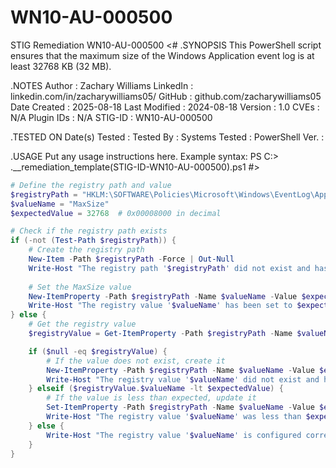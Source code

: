 # WN10-AU-000500
STIG Remediation WN10-AU-000500
<#
.SYNOPSIS
    This PowerShell script ensures that the maximum size of the Windows Application event log is at least 32768 KB (32 MB).

.NOTES
    Author          : Zachary Williams
    LinkedIn        : linkedin.com/in/zacharywilliams05/
    GitHub          : github.com/zacharywilliams05
    Date Created    : 2025-08-18
    Last Modified   : 2024-08-18
    Version         : 1.0
    CVEs            : N/A
    Plugin IDs      : N/A
    STIG-ID         : WN10-AU-000500

.TESTED ON
    Date(s) Tested  : 
    Tested By       : 
    Systems Tested  : 
    PowerShell Ver. : 

.USAGE
    Put any usage instructions here.
    Example syntax:
    PS C:\> .\__remediation_template(STIG-ID-WN10-AU-000500).ps1 
#>

```powershell
# Define the registry path and value
$registryPath = "HKLM:\SOFTWARE\Policies\Microsoft\Windows\EventLog\Application"
$valueName = "MaxSize"
$expectedValue = 32768  # 0x00008000 in decimal

# Check if the registry path exists
if (-not (Test-Path $registryPath)) {
    # Create the registry path
    New-Item -Path $registryPath -Force | Out-Null
    Write-Host "The registry path '$registryPath' did not exist and has been created."
    
    # Set the MaxSize value
    New-ItemProperty -Path $registryPath -Name $valueName -Value $expectedValue -PropertyType DWord -Force
    Write-Host "The registry value '$valueName' has been set to $expectedValue."
} else {
    # Get the registry value
    $registryValue = Get-ItemProperty -Path $registryPath -Name $valueName -ErrorAction SilentlyContinue

    if ($null -eq $registryValue) {
        # If the value does not exist, create it
        New-ItemProperty -Path $registryPath -Name $valueName -Value $expectedValue -PropertyType DWord -Force
        Write-Host "The registry value '$valueName' did not exist and has been created with a value of $expectedValue."
    } elseif ($registryValue.$valueName -lt $expectedValue) {
        # If the value is less than expected, update it
        Set-ItemProperty -Path $registryPath -Name $valueName -Value $expectedValue
        Write-Host "The registry value '$valueName' was less than $expectedValue and has been updated to $expectedValue."
    } else {
        Write-Host "The registry value '$valueName' is configured correctly with a value of $($registryValue.$valueName)."
    }
}
```
